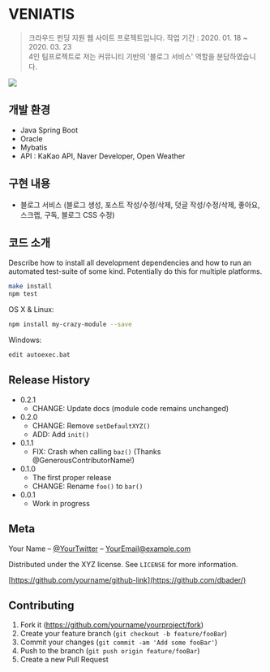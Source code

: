 # VENIATIS
> 크라우드 펀딩 지원 웹 사이트 프로젝트입니다.
작업 기간 : 2020. 01. 18 ~ 2020. 03. 23 <br>
4인 팀프로젝트로 저는 커뮤니티 기반의 '블로그 서비스' 역할을 분담하였습니다.

![](header.png)

## 개발 환경
- Java Spring Boot
- Oracle
- Mybatis
- API : KaKao API, Naver Developer, Open Weather


## 구현 내용
- 블로그 서비스 (블로그 생성, 포스트 작성/수정/삭제, 덧글 작성/수정/삭제, 좋아요, 스크랩, 구독, 블로그 CSS 수정)


## 코드 소개

Describe how to install all development dependencies and how to run an automated test-suite of some kind. Potentially do this for multiple platforms.

```sh
make install
npm test
```
OS X & Linux:

```sh
npm install my-crazy-module --save
```

Windows:

```sh
edit autoexec.bat
```
## Release History

* 0.2.1
    * CHANGE: Update docs (module code remains unchanged)
* 0.2.0
    * CHANGE: Remove `setDefaultXYZ()`
    * ADD: Add `init()`
* 0.1.1
    * FIX: Crash when calling `baz()` (Thanks @GenerousContributorName!)
* 0.1.0
    * The first proper release
    * CHANGE: Rename `foo()` to `bar()`
* 0.0.1
    * Work in progress

## Meta

Your Name – [@YourTwitter](https://twitter.com/dbader_org) – YourEmail@example.com

Distributed under the XYZ license. See ``LICENSE`` for more information.

[https://github.com/yourname/github-link](https://github.com/dbader/)

## Contributing

1. Fork it (<https://github.com/yourname/yourproject/fork>)
2. Create your feature branch (`git checkout -b feature/fooBar`)
3. Commit your changes (`git commit -am 'Add some fooBar'`)
4. Push to the branch (`git push origin feature/fooBar`)
5. Create a new Pull Request

<!-- Markdown link & img dfn's -->
[npm-image]: https://img.shields.io/npm/v/datadog-metrics.svg?style=flat-square
[npm-url]: https://npmjs.org/package/datadog-metrics
[npm-downloads]: https://img.shields.io/npm/dm/datadog-metrics.svg?style=flat-square
[travis-image]: https://img.shields.io/travis/dbader/node-datadog-metrics/master.svg?style=flat-square
[travis-url]: https://travis-ci.org/dbader/node-datadog-metrics
[wiki]: https://github.com/yourname/yourproject/wiki
